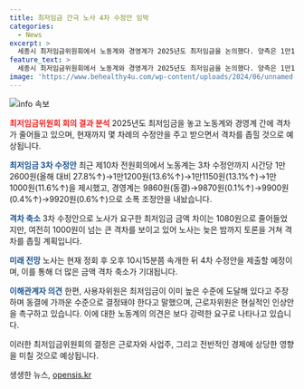 ```yaml
---
title: 최저임금 간극 노사 4차 수정안 임박
categories:
  - News
excerpt: >
  세종시 최저임금위원회에서 노동계와 경영계가 2025년도 최저임금을 논의했다. 양측은 1만1100원과 9920원을 제시하여 격차를 1080원으로 줄였지만, 여전히 합의가 이뤄지지 않았다. 양측은 몇 차례의 수정안을 주고받으며 격차를 좁히고 있으며, 4차 수정안을 제출할 예정이다. 이에 대한 논의가 팽팽한 신경전을 벌이고 있으며, 경영측은 중소기업과 소상공인의 생존을 고려해 동결을 주장하고 있다. 사용자와 근로자의 격차를 좁히기 어려워 보이지만, 협상은 더 이어질 전망이다.
feature_text: >
  세종시 최저임금위원회에서 노동계와 경영계가 2025년도 최저임금을 논의했다. 양측은 1만1100원과 9920원을 제시하여 격차를 1080원으로 줄였지만, 여전히 합의가 이뤄지지 않았다. 양측은 몇 차례의 수정안을 주고받으며 격차를 좁히고 있으며, 4차 수정안을 제출할 예정이다. 이에 대한 논의가 팽팽한 신경전을 벌이고 있으며, 경영측은 중소기업과 소상공인의 생존을 고려해 동결을 주장하고 있다. 사용자와 근로자의 격차를 좁히기 어려워 보이지만, 협상은 더 이어질 전망이다.
image: 'https://www.behealthy4u.com/wp-content/uploads/2024/06/unnamed-file.png'
---
```


<p><img src="https://www.behealthy4u.com/wp-content/uploads/2024/06/unnamed-file.png" alt="info 속보" /></p>

<p><b><span style="color: #ee2323;">최저임금위원회 회의 결과 분석</span></b>
2025년도 최저임금을 놓고 노동계와 경영계 간에 격차가 줄어들고 있으며, 현재까지 몇 차례의 수정안을 주고 받으면서 격차를 좁힐 것으로 예상됩니다.</p>

<p><b><span style="color: #1a5490;">최저임금 3차 수정안</span></b>
최근 제10차 전원회의에서 노동계는 3차 수정안까지 시간당 1만2600원(올해 대비 27.8%↑)→1만1200원(13.6%↑)→1만1150원(13.1%↑)→1만1000원(11.6%↑)을 제시했고, 경영계는 9860원(동결)→9870원(0.1%↑)→9900원(0.4%↑)→9920원(0.6%↑)으로 소폭 조정안을 내놨습니다.</p>

<p><b><span style="color: #1a5490;">격차 축소</span></b>
3차 수정안으로 노사가 요구한 최저임금 금액 차이는 1080원으로 줄어들었지만, 여전히 1000원이 넘는 큰 격차를 보이고 있어 노사는 늦은 밤까지 토론을 거쳐 격차를 좁힐 계획입니다.</p>

<p><b><span style="color: #1a5490;">미래 전망</span></b>
노사는 현재 정회 후 오후 10시15분쯤 속개한 뒤 4차 수정안을 제출할 예정이며, 이를 통해 더 많은 금액 격차 축소가 기대됩니다.</p>

<p><b><span style="color: #1a5490;">이해관계자 의견</span></b>
한편, 사용자위원은 최저임금이 이미 높은 수준에 도달해 있다고 주장하며 동결에 가까운 수준으로 결정돼야 한다고 말했으며, 근로자위원은 현실적인 인상안을 촉구하고 있습니다. 이에 대한 노동계의 의견은 보다 강력한 요구로 나타나고 있습니다.</p>

<p>이러한 최저임금위원회의 결정은 근로자와 사업주, 그리고 전반적인 경제에 상당한 영향을 미칠 것으로 예상됩니다.</p>
생생한 뉴스, <a href="https://opensis.kr" rel="dofollow">opensis.kr</a>


